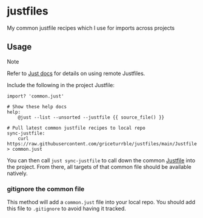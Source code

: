 # justfiles
My common justfile recipes which I use for imports across projects

## Usage

> [!note]
> Refer to [Just docs](https://just.systems/man/en/remote-justfiles.html#remote-justfiles)
> for details on using remote Justfiles.

Include the following in the project Justfile:

```just
import? 'common.just'

# Show these help docs
help:
    @just --list --unsorted --justfile {{ source_file() }} 

# Pull latest common justfile recipes to local repo
sync-justfile:
    curl https://raw.githubusercontent.com/griceturrble/justfiles/main/Justfile > common.just
```

You can then call `just sync-justfile` to call down the common [Justfile](Justfile)
into the project.
From there, all targets of that common file should be available natively.

### gitignore the common file

This method will add a `common.just` file into your local repo.
You should add this file to `.gitignore` to avoid having it tracked.
